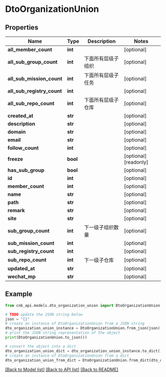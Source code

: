 # DtoOrganizationUnion


## Properties

Name | Type | Description | Notes
------------ | ------------- | ------------- | -------------
**all_member_count** | **int** |  | [optional] 
**all_sub_group_count** | **int** | 下面所有层级子组织 | [optional] 
**all_sub_mission_count** | **int** | 下面所有层级子任务 | [optional] 
**all_sub_registry_count** | **int** |  | [optional] 
**all_sub_repo_count** | **int** | 下面所有层级子仓库 | [optional] 
**created_at** | **str** |  | [optional] 
**description** | **str** |  | [optional] 
**domain** | **str** |  | [optional] 
**email** | **str** |  | [optional] 
**follow_count** | **int** |  | [optional] 
**freeze** | **bool** |  | [optional] [readonly] 
**has_sub_group** | **bool** |  | [optional] 
**id** | **int** |  | [optional] 
**member_count** | **int** |  | [optional] 
**name** | **str** |  | [optional] 
**path** | **str** |  | [optional] 
**remark** | **str** |  | [optional] 
**site** | **str** |  | [optional] 
**sub_group_count** | **int** | 下一级子组织数量 | [optional] 
**sub_mission_count** | **int** |  | [optional] 
**sub_registry_count** | **int** |  | [optional] 
**sub_repo_count** | **int** | 下一级子仓库 | [optional] 
**updated_at** | **str** |  | [optional] 
**wechat_mp** | **str** |  | [optional] 

## Example

```python
from cnb_api.models.dto_organization_union import DtoOrganizationUnion

# TODO update the JSON string below
json = "{}"
# create an instance of DtoOrganizationUnion from a JSON string
dto_organization_union_instance = DtoOrganizationUnion.from_json(json)
# print the JSON string representation of the object
print(DtoOrganizationUnion.to_json())

# convert the object into a dict
dto_organization_union_dict = dto_organization_union_instance.to_dict()
# create an instance of DtoOrganizationUnion from a dict
dto_organization_union_from_dict = DtoOrganizationUnion.from_dict(dto_organization_union_dict)
```
[[Back to Model list]](../README.md#documentation-for-models) [[Back to API list]](../README.md#documentation-for-api-endpoints) [[Back to README]](../README.md)


